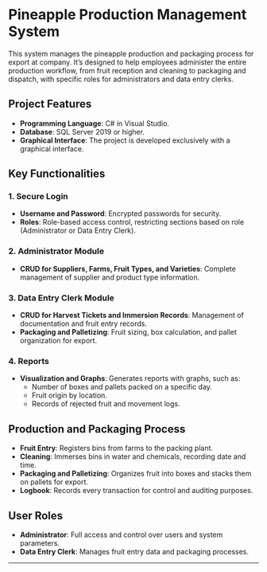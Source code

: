 # Pineapple Production Management System

This system manages the pineapple production and packaging process for export at company. It’s designed to help employees administer the entire production workflow, from fruit reception and cleaning to packaging and dispatch, with specific roles for administrators and data entry clerks.

## Project Features

- **Programming Language**: C# in Visual Studio.
- **Database**: SQL Server 2019 or higher.
- **Graphical Interface**: The project is developed exclusively with a graphical interface.

## Key Functionalities

### 1. Secure Login
- **Username and Password**: Encrypted passwords for security.
- **Roles**: Role-based access control, restricting sections based on role (Administrator or Data Entry Clerk).

### 2. Administrator Module
- **CRUD for Suppliers, Farms, Fruit Types, and Varieties**: Complete management of supplier and product type information.

### 3. Data Entry Clerk Module
- **CRUD for Harvest Tickets and Immersion Records**: Management of documentation and fruit entry records.
- **Packaging and Palletizing**: Fruit sizing, box calculation, and pallet organization for export.

### 4. Reports
- **Visualization and Graphs**: Generates reports with graphs, such as:
  - Number of boxes and pallets packed on a specific day.
  - Fruit origin by location.
  - Records of rejected fruit and movement logs.

## Production and Packaging Process
- **Fruit Entry**: Registers bins from farms to the packing plant.
- **Cleaning**: Immerses bins in water and chemicals, recording date and time.
- **Packaging and Palletizing**: Organizes fruit into boxes and stacks them on pallets for export.
- **Logbook**: Records every transaction for control and auditing purposes.

## User Roles
- **Administrator**: Full access and control over users and system parameters.
- **Data Entry Clerk**: Manages fruit entry data and packaging processes.

---
